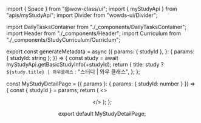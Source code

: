 
import { Space } from "@wow-class/ui";
import { myStudyApi } from "apis/myStudyApi";
import Divider from "wowds-ui/Divider";

import DailyTasksContainer from "./_components/DailyTasksContainer";
import Header from "./_components/Header";
import Curriculum from "./_components/StudyCurriculum/Curriclum";

export const generateMetadata = async ({
  params: { studyId },
}: {
  params: { studyId: string };
}) => {
  const study = await myStudyApi.getBasicStudyInfo(+studyId);
  return {
    title: study ? `${study.title} | 와우클래스` : "스터디 | 와우 클래스",
  };
};

const MyStudyDetailPage = ({ params }: { params: { studyId: number } }) => {
  const { studyId } = params;
  return (
    <>
      <Header studyId={studyId} />
      <Space height={40} />
      <Divider />
      <Space height={40} />
      <DailyTasksContainer studyId={studyId} />
      <Space height={40} />
      <Curriculum studyId={studyId} />
      <Space height={100} />
    </>
  );
};

export default MyStudyDetailPage;
